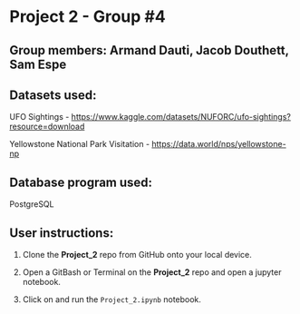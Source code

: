 # Project 2 - Group #4

## Group members: Armand Dauti, Jacob Douthett, Sam Espe

## Datasets used:
UFO Sightings - https://www.kaggle.com/datasets/NUFORC/ufo-sightings?resource=download

Yellowstone National Park Visitation - https://data.world/nps/yellowstone-np

## Database program used: 
PostgreSQL

## User instructions:
1.  Clone the **Project_2** repo from GitHub onto your local device.

2.  Open a GitBash or Terminal on the **Project_2** repo and open a jupyter notebook.

3.  Click on and run the `Project_2.ipynb` notebook.

